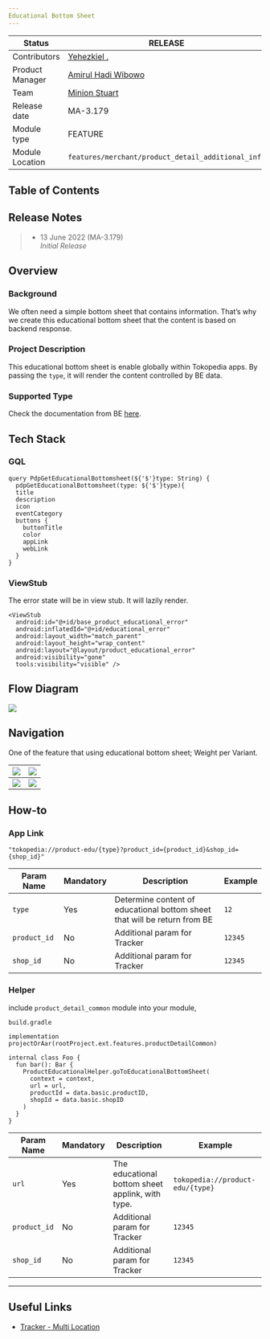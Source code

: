 ```yaml
---
Educational Bottom Sheet
---
```


| Status | <!--start status:GREEN-->RELEASE<!--end status--> |
| --- | --- |
| Contributors | [Yehezkiel .](https://tokopedia.atlassian.net/wiki/people/5c94aa7a7792242c8613ad14?ref=confluence)  |
| Product Manager | [Amirul Hadi Wibowo](https://tokopedia.atlassian.net/wiki/people/60bdafb9dae567006894003a?ref=confluence)  |
| Team | [Minion Stuart](https://tokopedia.atlassian.net/people/team/eeba862a-bd9d-472c-b901-415b15b1a37e) |
| Release date | <!--start status:GREY-->MA-3.179<!--end status-->  |
| Module type | <!--start status:PURPLE-->FEATURE<!--end status--> |
| Module Location | `features/merchant/product_detail_additional_info` |

## Table of Contents

<!--toc-->

## Release Notes

> - 13 June 2022 (MA-3.179)\
> *Initial Release*

## Overview

### Background

We often need a simple bottom sheet that contains information. That’s why we create this educational bottom sheet that the content is based on backend response.

### Project Description

This educational bottom sheet is enable globally within Tokopedia apps. By passing the `type`, it will render the content controlled by BE data.

### Supported Type

Check the documentation from BE [here](/wiki/spaces/~6240e3791da0e1007137cca7/blog/2022/04/18/1943833475/How+to+use+PDP+Educational+Bottomsheet).

## Tech Stack

### GQL



```
query PdpGetEducationalBottomsheet(${'$'}type: String) {
  pdpGetEducationalBottomsheet(type: ${'$'}type){
  title
  description
  icon
  eventCategory
  buttons {
    buttonTitle
    color
    appLink
    webLink
  }
}
```

### ViewStub

The error state will be in view stub. It will lazily render.



```
<ViewStub
  android:id="@+id/base_product_educational_error"
  android:inflatedId="@+id/educational_error"
  android:layout_width="match_parent"
  android:layout_height="wrap_content"
  android:layout="@layout/product_educational_error"
  android:visibility="gone"
  tools:visibility="visible" />
```

## Flow Diagram

![](https://docs-android.tokopedia.net/images/docs/product_detail_additional_info/edu_bs_flow_diagram.png)

## Navigation

One of the feature that using educational bottom sheet; Weight per Variant.



| ![](https://docs-android.tokopedia.net/images/docs/product_detail_additional_info/edu_bs_navigation_1.png)<br/> | ![](https://docs-android.tokopedia.net/images/docs/product_detail_additional_info/edu_bs_navigation_2.png)<br/> |
|---------------------------------------|---------------------------------------|
| ![](https://docs-android.tokopedia.net/images/docs/product_detail_additional_info/edu_bs_navigation_3.png)<br/> | ![](https://docs-android.tokopedia.net/images/docs/product_detail_additional_info/edu_bs_navigation_4.png)<br/> |

## How-to

### App Link



```
"tokopedia://product-edu/{type}?product_id={product_id}&shop_id={shop_id}"
```



| **Param Name** | **Mandatory** | **Description** | **Example** |
| --- | --- | --- | --- |
| `type` | Yes | Determine content of educational bottom sheet that will be return from BE | `12` |
| `product_id` | No | Additional param for Tracker | `12345` |
| `shop_id` | No | Additional param for Tracker | `12345` |

### Helper

include `product_detail_common` module into your module,

`build.gradle`



```
implementation projectOrAar(rootProject.ext.features.productDetailCommon)
```

```
internal class Foo {
  fun bar(): Bar {
    ProductEducationalHelper.goToEducationalBottomSheet(
      context = context,
      url = url,
      productId = data.basic.productID,
      shopId = data.basic.shopID
    )
  }
}
```

| **Param Name** | **Mandatory** | **Description** | **Example** |
| --- | --- | --- | --- |
| `url` | Yes | The educational bottom sheet applink, with type. | `tokopedia://product-edu/{type}` |
| `product_id` | No | Additional param for Tracker | `12345` |
| `shop_id` | No | Additional param for Tracker | `12345` |

---

## Useful Links

- [Tracker - Multi Location](https://mynakama.tokopedia.com/datatracker/requestdetail/view/3038)

